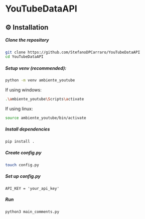 # YouTubeDataAPI

## ⚙️ Installation

##### Clone the repository
```bash
git clone https://github.com/StefanoDPCarraro/YouTubeDataAPI
cd YouTubeDataAPI
```

##### Setup venv (recommended):
```bash
python -m venv ambiente_youtube
```

If using windows:
```bash
.\ambiente_youtube\Scripts\activate
```

If using linux:
```bash
source ambiente_youtube/bin/activate
```

##### Install dependencies
```bash
pip install .
```

##### Create config.py
```bash
touch config.py
```

##### Set up config.py
```
API_KEY = 'your_api_key'
```

##### Run
```bash
python3 main_comments.py
```